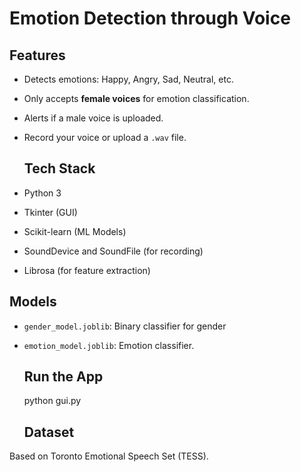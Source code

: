 # Emotion Detection through Voice


##  Features
- Detects emotions: Happy, Angry, Sad, Neutral, etc.
- Only accepts **female voices** for emotion classification.
- Alerts if a male voice is uploaded.
- Record your voice or upload a `.wav` file.

  ## Tech Stack
- Python 3
- Tkinter (GUI)
- Scikit-learn (ML Models)
- SoundDevice and SoundFile (for recording)
- Librosa (for feature extraction)


##  Models
- `gender_model.joblib`: Binary classifier for gender
- `emotion_model.joblib`: Emotion classifier.

  ##  Run the App
  python gui.py


  ## Dataset
Based on Toronto Emotional Speech Set (TESS).


